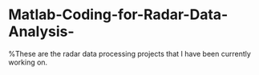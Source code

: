 # Matlab-Coding-for-Radar-Data-Analysis-
%These are the radar data processing projects that I have been currently working on.

